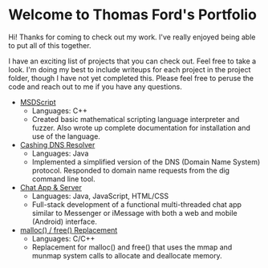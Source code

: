 # Welcome to Thomas Ford's Portfolio
<p>
  Hi!  Thanks for coming to check out my work.  I've really enjoyed being able to put all of this together.  
</p>
<p>
I have an exciting list of projects that you can check out.  Feel free to take a look.  I'm doing my best to include writeups for each project in the project folder, though I have not yet completed this.  Please feel free to peruse the code and reach out to me if you have any questions.
</p>
<p>

</p>

* [MSDScript](MSDscript)
    - Languages: C++
    - Created basic mathematical scripting language interpreter and fuzzer. Also wrote up complete documentation for installation and use of the language.
* [Cashing DNS Resolver](DNS_Resolver)
    - Languages: Java
    - Implemented a simplified version of the DNS (Domain Name System) protocol. Responded to domain name requests from the dig command line tool.
* [Chat App & Server](Chat_App_Server)
    - Languages: Java, JavaScript, HTML/CSS
    - Full-stack development of a functional multi-threaded chat app similar to Messenger or iMessage with both a web and mobile (Android) interface.
* [malloc() / free() Replacement](Malloc_Free_Replacement)
    - Languages: C/C++
    - Replacement for malloc() and free() that uses the mmap and munmap system calls to allocate and deallocate memory.